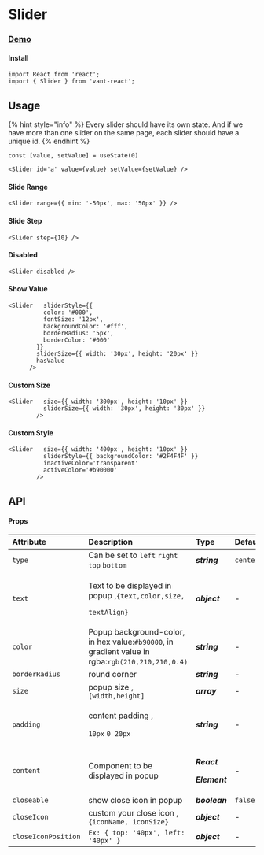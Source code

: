 # Slider

### [Demo](http://localhost:9009/?path=/story/popup--default-popup)

#### Install

```text
import React from 'react';
import { Slider } from 'vant-react';
```

## Usage

{% hint style="info" %}
Every slider should have its own state. And if we have more than one slider on the same page, each slider should have a unique id.
{% endhint %}

```text
const [value, setValue] = useState(0)
  
<Slider id='a' value={value} setValue={setValue} />
```

#### Slide Range

```text
<Slider range={{ min: '-50px', max: '50px' }} />
```

#### Slide Step

```text
<Slider step={10} />
```

#### Disabled

```text
<Slider disabled />
```

#### Show Value

```text
<Slider   sliderStyle={{
          color: '#000',
          fontSize: '12px',
          backgroundColor: '#fff',
          borderRadius: '5px',
          borderColor: '#000'
        }}
        sliderSize={{ width: '30px', height: '20px' }}
        hasValue
      />
```

#### Custom Size   

```text
<Slider   size={{ width: '300px', height: '10px' }}
          sliderSize={{ width: '30px', height: '30px' }}
        />
```

#### Custom Style

```text
<Slider   size={{ width: '400px', height: '10px' }}
          sliderStyle={{ backgroundColor: '#2F4F4F' }}
          inactiveColor='transparent'
          activeColor='#b90000'
        />
```

## API

#### Props

<table>
  <thead>
    <tr>
      <th style="text-align:left">Attribute</th>
      <th style="text-align:left">Description</th>
      <th style="text-align:left">Type</th>
      <th style="text-align:left">Default</th>
      <th style="text-align:left">Required</th>
    </tr>
  </thead>
  <tbody>
    <tr>
      <td style="text-align:left"><code>type</code>
      </td>
      <td style="text-align:left">Can be set to <code>left</code>  <code>right</code>  <code>top</code>  <code>bottom</code>
      </td>
      <td style="text-align:left"><em><b>string</b></em>
      </td>
      <td style="text-align:left"><code>center</code>
      </td>
      <td style="text-align:left"><em>optional</em>
      </td>
    </tr>
    <tr>
      <td style="text-align:left"><code>text</code>
      </td>
      <td style="text-align:left">
        <p>Text to be displayed in popup ,<code>{text,color,size,</code>
        </p>
        <p><code>textAlign}</code>
        </p>
      </td>
      <td style="text-align:left"><em><b>object</b></em>
      </td>
      <td style="text-align:left">-</td>
      <td style="text-align:left"><em>optional</em>
      </td>
    </tr>
    <tr>
      <td style="text-align:left"><code>color</code>
      </td>
      <td style="text-align:left">Popup background-color, in hex value:<code>#b90000</code>, in gradient
        value in rgba:<code>rgb(210,210,210,0.4)</code>
      </td>
      <td style="text-align:left"><em><b>string</b></em>
      </td>
      <td style="text-align:left">-</td>
      <td style="text-align:left"><em>optional</em>
      </td>
    </tr>
    <tr>
      <td style="text-align:left"><code>borderRadius</code>
      </td>
      <td style="text-align:left">round corner</td>
      <td style="text-align:left"><em><b>string</b></em>
      </td>
      <td style="text-align:left">-</td>
      <td style="text-align:left"><em>optional</em>
      </td>
    </tr>
    <tr>
      <td style="text-align:left"><code>size</code>
      </td>
      <td style="text-align:left">popup size ,<code>[width,height]</code>
      </td>
      <td style="text-align:left"><em><b>array</b></em>
      </td>
      <td style="text-align:left">-</td>
      <td style="text-align:left"><em>optional</em>
      </td>
    </tr>
    <tr>
      <td style="text-align:left"><code>padding</code>
      </td>
      <td style="text-align:left">
        <p>content padding ,</p>
        <p><code>10px</code>  <code>0 20px</code>
        </p>
      </td>
      <td style="text-align:left"><em><b>string</b></em>
      </td>
      <td style="text-align:left">-</td>
      <td style="text-align:left"></td>
    </tr>
    <tr>
      <td style="text-align:left"><code>content</code>
      </td>
      <td style="text-align:left">Component to be displayed in popup</td>
      <td style="text-align:left">
        <p><em><b>React</b></em>
        </p>
        <p><em><b>Element</b></em>
        </p>
      </td>
      <td style="text-align:left">-</td>
      <td style="text-align:left"><em>optional</em>
      </td>
    </tr>
    <tr>
      <td style="text-align:left"><code>closeable</code>
      </td>
      <td style="text-align:left">show close icon in popup</td>
      <td style="text-align:left"><em><b>boolean</b></em>
      </td>
      <td style="text-align:left"><code>false</code>
      </td>
      <td style="text-align:left"><em>optional</em>
      </td>
    </tr>
    <tr>
      <td style="text-align:left"><code>closeIcon</code>
      </td>
      <td style="text-align:left">custom your close icon ,<code>{iconName, iconSize}</code>
      </td>
      <td style="text-align:left"><em><b>object</b></em>
      </td>
      <td style="text-align:left">-</td>
      <td style="text-align:left"><em>optional</em>
      </td>
    </tr>
    <tr>
      <td style="text-align:left"><code>closeIconPosition</code>
      </td>
      <td style="text-align:left"><code>Ex: { top: &apos;40px&apos;, left: &apos;40px&apos; }</code>
      </td>
      <td style="text-align:left"><em><b>object</b></em>
      </td>
      <td style="text-align:left">-</td>
      <td style="text-align:left"><em>optional</em>
      </td>
    </tr>
  </tbody>
</table>

